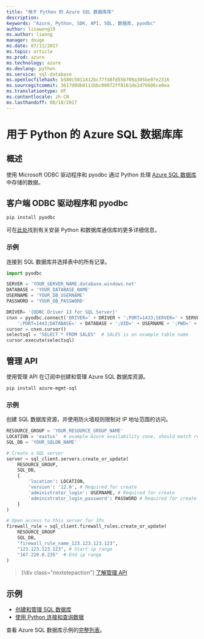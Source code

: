 ```yaml
---
title: "用于 Python 的 Azure SQL 数据库库"
description: 
keywords: "Azure, Python, SDK, API, SQL, 数据库, pyodbc"
author: lisawong19
ms.author: liwong
manager: douge
ms.date: 07/11/2017
ms.topic: article
ms.prod: azure
ms.technology: azure
ms.devlang: python
ms.service: sql-database
ms.openlocfilehash: b580c5011412bc77fd8fd55b709a305be07e2316
ms.sourcegitcommit: 3617d0db0111bbc00072ff8161de2d76606ce0ea
ms.translationtype: HT
ms.contentlocale: zh-CN
ms.lasthandoff: 08/18/2017
---
```

# <a name="azure-sql-database-libraries-for-python"></a>用于 Python 的 Azure SQL 数据库库

## <a name="overview"></a>概述

使用 Microsoft ODBC 驱动程序和 pyodbc 通过 Python 处理 [Azure SQL 数据库](/azure/sql-database/sql-database-technical-overview)中存储的数据。 

## <a name="client-odbc-driver-and-pyodbc"></a>客户端 ODBC 驱动程序和 pyodbc

```bash
pip install pyodbc
```
可在[此处](https://docs.microsoft.com/azure/sql-database/sql-database-connect-query-python#install-the-python-and-database-communication-libraries)找到有关安装 Python 和数据库通信库的更多详细信息。

### <a name="example"></a>示例

连接到 SQL 数据库并选择表中的所有记录。

```python
import pyodbc 

SERVER = 'YOUR_SERVER_NAME.database.windows.net'
DATABASE = 'YOUR_DATABASE_NAME'
USERNAME = 'YOUR_DB_USERNAME'
PASSWORD = 'YOUR_DB_PASSWORD'

DRIVER= '{ODBC Driver 13 for SQL Server}'
cnxn = pyodbc.connect('DRIVER=' + DRIVER + ';PORT=1433;SERVER=' + SERVER +
    ';PORT=1443;DATABASE=' + DATABASE + ';UID=' + USERNAME + ';PWD=' + PASSWORD)
cursor = cnxn.cursor()
selectsql = "SELECT * FROM SALES"  # SALES is an example table name
cursor.execute(selectsql)
```

## <a name="management-api"></a>管理 API

使用管理 API 在订阅中创建和管理 Azure SQL 数据库资源。 

```bash
pip install azure-mgmt-sql
```

### <a name="example"></a>示例

创建 SQL 数据库资源，并使用防火墙规则限制对 IP 地址范围的访问。

```python
RESOURCE_GROUP = 'YOUR_RESOURCE_GROUP_NAME'
LOCATION = 'eastus'  # example Azure availability zone, should match resource group
SQL_DB = 'YOUR_SQLDB_NAME'

# Create a SQL server
server = sql_client.servers.create_or_update(
    RESOURCE_GROUP,
    SQL_DB,
    {
        'location': LOCATION,
        'version': '12.0', # Required for create
        'administrator_login': USERNAME, # Required for create
        'administrator_login_password': PASSWORD # Required for create
    }
)

# Open access to this server for IPs
firewall_rule = sql_client.firewall_rules.create_or_update(
    RESOURCE_GROUP
    SQL_DB,
    "firewall_rule_name_123.123.123.123",
    "123.123.123.123", # Start ip range
    "167.220.0.235"  # End ip range
)
```
> [!div class="nextstepaction"]
> [了解管理 API](/python/api/overview/azure/sql/managementlibrary)

## <a name="samples"></a>示例

* [创建和管理 SQL 数据库][1]    
* [使用 Python 连接和查询数据][2]   

[1]: https://github.com/Azure-Samples/sql-database-python-manage
[2]: https://docs.microsoft.com/azure/sql-database/sql-database-connect-query-python

查看 Azure SQL 数据库示例的[完整列表](https://azure.microsoft.com/resources/samples/?platform=python&term=SQL)。 